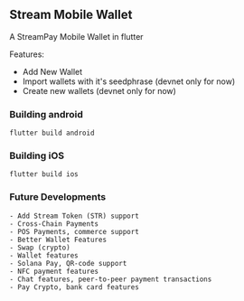 ## Stream Mobile Wallet

A StreamPay Mobile Wallet in flutter

Features:
- Add New Wallet
- Import wallets with it's seedphrase (devnet only for now)
- Create new wallets (devnet only for now)


### Building android

```
flutter build android
```

### Building iOS

```
flutter build ios
```
### Future Developments

```
- Add Stream Token (STR) support
- Cross-Chain Payments
- POS Payments, commerce support
- Better Wallet Features
- Swap (crypto)
- Wallet features
- Solana Pay, QR-code support
- NFC payment features
- Chat features, peer-to-peer payment transactions
- Pay Crypto, bank card features
